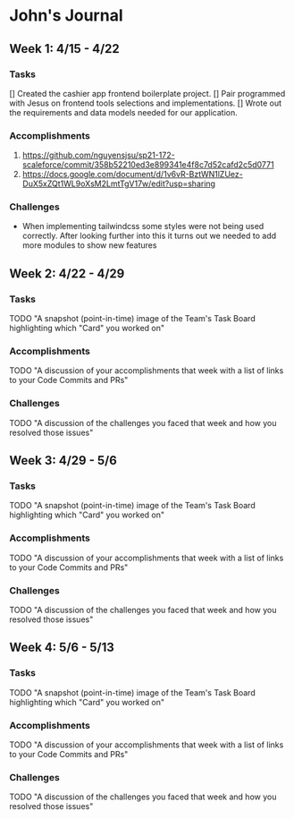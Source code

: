 # John's Journal

## Week 1: 4/15 - 4/22

### Tasks

[] Created the cashier app frontend boilerplate project.
[] Pair programmed with Jesus on frontend tools selections and implementations.
[] Wrote out the requirements and data models needed for our application.

### Accomplishments

1. https://github.com/nguyensjsu/sp21-172-scaleforce/commit/358b52210ed3e899341e4f8c7d52cafd2c5d0771
2. https://docs.google.com/document/d/1v6vR-BztWN1lZUez-DuX5xZQt1WL9oXsM2LmtTgV17w/edit?usp=sharing

### Challenges

- When implementing tailwindcss some styles were not being used correctly. After looking further into this it turns out we needed to add more modules to show new features

## Week 2: 4/22 - 4/29

### Tasks

TODO "A snapshot (point-in-time) image of the Team's Task Board highlighting
which "Card" you worked on"

### Accomplishments

TODO "A discussion of your accomplishments that week with a list of links to
your Code Commits and PRs"

### Challenges

TODO "A discussion of the challenges you faced that week and how you resolved
those issues"

## Week 3: 4/29 - 5/6

### Tasks

TODO "A snapshot (point-in-time) image of the Team's Task Board highlighting
which "Card" you worked on"

### Accomplishments

TODO "A discussion of your accomplishments that week with a list of links to
your Code Commits and PRs"

### Challenges

TODO "A discussion of the challenges you faced that week and how you resolved
those issues"

## Week 4: 5/6 - 5/13

### Tasks

TODO "A snapshot (point-in-time) image of the Team's Task Board highlighting
which "Card" you worked on"

### Accomplishments

TODO "A discussion of your accomplishments that week with a list of links to
your Code Commits and PRs"

### Challenges

TODO "A discussion of the challenges you faced that week and how you resolved
those issues"
